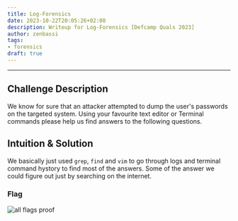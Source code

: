 ```yaml
---
title: Log-Forensics
date: 2023-10-22T20:05:26+02:00
description: Writeup for Log-Forensics [Defcamp Quals 2023]
author: zenbassi
tags:
- forensics
draft: true
---
```

___

## Challenge Description

We know for sure that an attacker attempted to dump the user's passwords on the targeted system. Using your favourite text editor or Terminal commands please help us find answers to the following questions.

## Intuition & Solution

We basically just used `grep`, `find` and `vim` to go through logs and terminal
command hystory to find most of the answers. Some of the answer we could figure
out just by searching on the internet.

### Flag

![all flags proof](/images/defcamp_quals_2023/log-forensics-flags.png)
